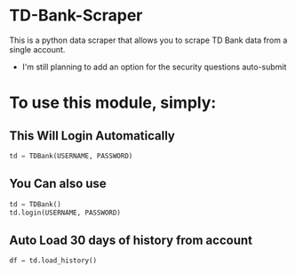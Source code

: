 # TD-Bank-Scraper
This is a python data scraper that allows you to scrape TD Bank data from a single account.  
  - I'm still planning to add an option for the security questions auto-submit


# To use this module, simply:
## This Will Login Automatically
```python
td = TDBank(USERNAME, PASSWORD)
```

## You Can also use 
```python
td = TDBank()
td.login(USERNAME, PASSWORD)
```

## Auto Load 30 days of history from account
```python
df = td.load_history()
```
